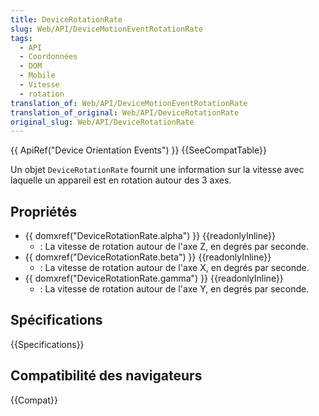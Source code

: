 ```yaml
---
title: DeviceRotationRate
slug: Web/API/DeviceMotionEventRotationRate
tags:
  - API
  - Coordonnées
  - DOM
  - Mobile
  - Vitesse
  - rotation
translation_of: Web/API/DeviceMotionEventRotationRate
translation_of_original: Web/API/DeviceRotationRate
original_slug: Web/API/DeviceRotationRate
---
```

{{ ApiRef("Device Orientation Events") }} {{SeeCompatTable}}

Un objet `DeviceRotationRate` fournit une information sur la vitesse avec laquelle un appareil est en rotation autour des 3 axes.

## Propriétés

- {{ domxref("DeviceRotationRate.alpha") }} {{readonlyInline}}
  - : La vitesse de rotation autour de l'axe Z, en degrés par seconde.
- {{ domxref("DeviceRotationRate.beta") }} {{readonlyInline}}
  - : La vitesse de rotation autour de l'axe X, en degrés par seconde.
- {{ domxref("DeviceRotationRate.gamma") }} {{readonlyInline}}
  - : La vitesse de rotation autour de l'axe Y, en degrés par seconde.

## Spécifications

{{Specifications}}

## Compatibilité des navigateurs

{{Compat}}
